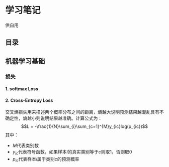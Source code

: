 # 学习笔记

供自用

## 目录

## 机器学习基础

### 损失

#### 1. softmax Loss
$$ $$
  

#### 2. Cross-Entropy Loss
交叉熵损失用来描述两个概率分布之间的距离，熵越大说明预测结果越混乱具有不确定性，熵越小则说明结果越准确。计算公式为：
$$L = -\frac{1}{N}\sum_{i}\sum_{c=1}^{M}y_{ic}log(p_{ic})$$
其中：
- $M$代表类别数
- $y_{ic}$代表符号函数，如果样本$i$的真实类别等于$c$则取1，否则取0
- $p_{ic}$代表样本$i$属于类别$c$的预测概率

